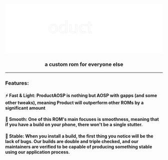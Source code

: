 ![ProductAOSP](https://raw.githubusercontent.com/ProductAOSP/Assets/main/ProductAOSPHeader.png)
### <p align="center">a custom rom for everyone else</p>
----
### Features:
#### ⚡ Fast & Light: ProductAOSP is nothing but AOSP with gapps (and some other tweaks), meaning Product will outperform other ROMs by a significant amount
#### 🌊 Smooth: One of this ROM's main focuses is smoothness, meaning that if you have a build on your phone, there won't be a single stutter.
#### 🤚 Stable: When you install a build, the first thing you notice will be the lack of bugs. Our builds are double and triple checked, and our maintainers are verified to be capable of producing something stable using our application process.
